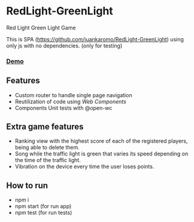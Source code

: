 # RedLight-GreenLight
Red Light Green Light Game

This is SPA (https://github.com/juankaromo/RedLight-GreenLight) using only js with no dependencies. (only for testing)

### [Demo](juankaromo.github.io/RedLight-GreenLight)

## Features
  - Custom router to handle single page navigation
  - Reutilization of code using _Web Components_
  - Components Unit tests with @open-wc

## Extra game features
  - Ranking view with the highest score of each of the registered players, being able to delete them.
  - Song while the traffic light is green that varies its speed depending on the time of the traffic light.
  - Vibration on the device every time the user loses points.
 
## How to run
  - npm i
  - npm start (for run app)
  - npm test (for run tests)